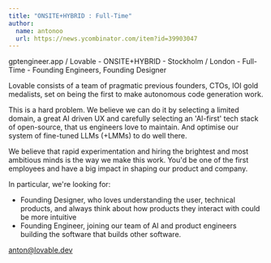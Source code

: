 ```yaml
---
title: "ONSITE+HYBRID : Full-Time"
author:
  name: antonoo
  url: https://news.ycombinator.com/item?id=39903047
---
```

gptengineer.app &#x2F; Lovable - ONSITE+HYBRID - Stockholm &#x2F; London - Full-Time - Founding Engineers, Founding Designer

Lovable consists of a team of pragmatic previous founders, CTOs, IOI gold medalists, set on being the first to make autonomous code generation work.

This is a hard problem. We believe we can do it by selecting a limited domain, a great AI driven UX and carefully selecting an &#x27;AI-first&#x27; tech stack of open-source, that us engineers love to maintain. And optimise our system of fine-tuned LLMs (+LMMs) to do well there.

We believe that rapid experimentation and hiring the brightest and most ambitious minds is the way we make this work. You&#x27;d be one of the first employees and have a big impact in shaping our product and company.

In particular, we&#x27;re looking for:
- Founding Designer, who loves understanding the user, technical products, and always think about how products they interact with could be more intuitive
- Founding Engineer, joining our team of AI and product engineers building the software that builds other software.

anton@lovable.dev
